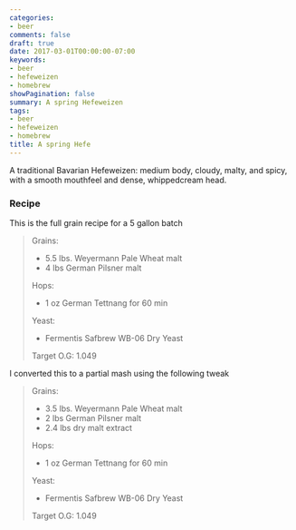 ```yaml
---
categories:
- beer
comments: false
draft: true
date: 2017-03-01T00:00:00-07:00
keywords:
- beer
- hefeweizen
- homebrew
showPagination: false
summary: A spring Hefeweizen
tags:
- beer
- hefeweizen
- homebrew
title: A spring Hefe
---
```


A traditional Bavarian Hefeweizen: medium body, cloudy, malty, and spicy,
with a smooth mouthfeel and dense, whippedcream head.

<!--more-->

### Recipe
This is the full grain recipe for a 5 gallon batch

> Grains:
> - 5.5 lbs. Weyermann Pale Wheat malt
> - 4 lbs German Pilsner malt
>
> Hops:
> - 1 oz German Tettnang for 60 min
>
> Yeast:
> - Fermentis Safbrew WB-06 Dry Yeast
>
> Target O.G: 1.049

I converted this to a partial mash using the following tweak

> Grains:
> - 3.5 lbs. Weyermann Pale Wheat malt
> - 2 lbs German Pilsner malt
> - 2.4 lbs dry malt extract
>
> Hops:
> - 1 oz German Tettnang for 60 min
>
> Yeast:
> - Fermentis Safbrew WB-06 Dry Yeast
>
> Target O.G: 1.049